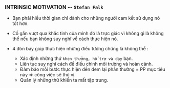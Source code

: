 ### INTRINSIC MOTIVATION -- `Stefan Falk`

- Bạn phải hiểu thời gian chỉ dành cho những người cam kết sử dụng nó tốt hơn.
- Cố gắn vượt qua khắc tinh của mình đó là trực giác vì không gì là không thể nếu bạn không suy nghĩ về cách thực hiện nó.

- 4 đòn bảy giúp thực hiện những điều tưởng chừng là không thể :
  - Xác định những thứ `khen thưởng, hổ trợ và dạy` bạn.
  - Liên tục suy nghĩ cách để điều chỉnh môi trường và hoàn cảnh.
  - Đảm bảo mỗi bước thực hiện đền đem lại phần thưởng = PP mục tiêu này => công việc sẽ thú vị.
  - Quản lý những thứ khiến ta mất tập trung.
